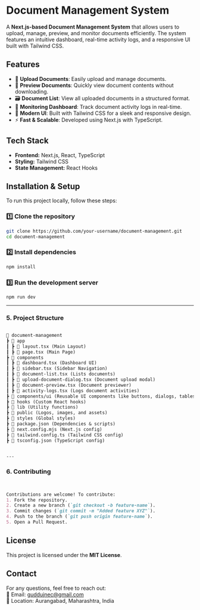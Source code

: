 # Document Management System

A **Next.js-based Document Management System** that allows users to upload, manage, preview, and monitor documents efficiently. The system features an intuitive dashboard, real-time activity logs, and a responsive UI built with Tailwind CSS.

## Features

- 📂 **Upload Documents**: Easily upload and manage documents.
- 📜 **Preview Documents**: Quickly view document contents without downloading.
- 🗃️ **Document List**: View all uploaded documents in a structured format.
- 🚀 **Monitoring Dashboard**: Track document activity logs in real-time.
- 🎨 **Modern UI**: Built with Tailwind CSS for a sleek and responsive design.
- ⚡ **Fast & Scalable**: Developed using Next.js with TypeScript.

## Tech Stack

- **Frontend:** Next.js, React, TypeScript
- **Styling:** Tailwind CSS
- **State Management:** React Hooks

## Installation & Setup

To run this project locally, follow these steps:

### 1️⃣ Clone the repository
```bash
git clone https://github.com/your-username/document-management.git
cd document-management
```

### 2️⃣ Install dependencies
```bash
npm install
```

### 3️⃣ Run the development server
```bash
npm run dev
```

---

### **5. Project Structure**
```md

📁 document-management
┣ 📂 app
┃ ┣ 📜 layout.tsx (Main Layout)
┃ ┣ 📜 page.tsx (Main Page)
┣ 📂 components
┃ ┣ 📜 dashboard.tsx (Dashboard UI)
┃ ┣ 📜 sidebar.tsx (Sidebar Navigation)
┃ ┣ 📜 document-list.tsx (Lists documents)
┃ ┣ 📜 upload-document-dialog.tsx (Document upload modal)
┃ ┣ 📜 document-preview.tsx (Document previewer)
┃ ┣ 📜 activity-logs.tsx (Logs document activities)
┣ 📂 components/ui (Reusable UI components like buttons, dialogs, tables, etc.)
┣ 📂 hooks (Custom React hooks)
┣ 📂 lib (Utility functions)
┣ 📂 public (Logos, images, and assets)
┣ 📂 styles (Global styles)
┣ 📜 package.json (Dependencies & scripts)
┣ 📜 next.config.mjs (Next.js config)
┣ 📜 tailwind.config.ts (Tailwind CSS config)
┣ 📜 tsconfig.json (TypeScript config)


---
```
### **6. Contributing**
```md


Contributions are welcome! To contribute:
1. Fork the repository.
2. Create a new branch (`git checkout -b feature-name`).
3. Commit changes (`git commit -m "Added feature XYZ"`).
4. Push to the branch (`git push origin feature-name`).
5. Open a Pull Request.

```
## License

This project is licensed under the **MIT License**.

## Contact

For any questions, feel free to reach out:  
📧 Email: guddujnec@gmail.com  
📌 Location: Aurangabad, Maharashtra, India










